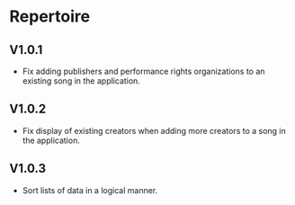 # Repertoire

## V1.0.1

* Fix adding publishers and performance rights organizations to an existing song in the application.

## V1.0.2

* Fix display of existing creators when adding more creators to a song in the application.

## V1.0.3

* Sort lists of data in a logical manner.